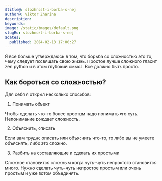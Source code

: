 ```yaml
---
$title@: slozhnost-i-borba-s-nej
author@: Viktor Zharina
description: 
keywords: 
image: /static/images/default.png
slugRu: slozhnost-i-borba-s-nej
$dates:
  published: 2014-02-13 17:00:27
---
```

Я все больше утверждаюсь в том, что борьба со сложностью это то, чему следует посвящать свою жизнь. Простое лучше сложного гласит zen python и в этом глубокий смысл. Все должно быть просто.



<h2>Как бороться со сложностью?</h2>

Для себя я открыл несколько способов:

1) Понимать объект

Чтобы сделать что-то более простым надо понимать его суть. Непонимание рождает сложность.



2) Объяснить, описать 

Если вам трудно описать или объяснить что-то, то либо вы не умеете объяснять, либо это сложно.



3) Разбить на составляющие и сделать их простыми

Сложное становится сложным когда чуть-чуть непростого становится много. Нужно сделать чуть-чуть непростое простым или очень простым и уже потом объединять.